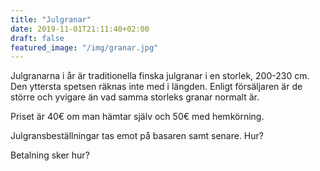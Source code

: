 ```yaml
---
title: "Julgranar"
date: 2019-11-01T21:11:40+02:00
draft: false
featured_image: "/img/granar.jpg"
---
```


Julgranarna i år är traditionella finska julgranar i en storlek, 200-230 cm. Den yttersta spetsen räknas inte med i längden. Enligt försäljaren är de större och yvigare än vad samma storleks granar normalt är.

Priset är 40€ om man hämtar själv och 50€ med hemkörning.

Julgransbeställningar tas emot på basaren samt senare. Hur?

Betalning sker hur?
